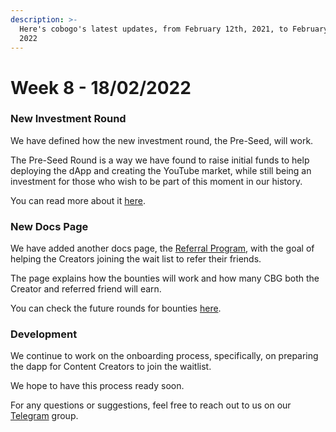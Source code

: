 ```yaml
---
description: >-
  Here's cobogo's latest updates, from February 12th, 2021, to February 18th,
  2022
---
```


# Week 8 - 18/02/2022

### New Investment Round

We have defined how the new investment round, the Pre-Seed, will work.

The Pre-Seed Round is a way we have found to raise initial funds to help deploying the dApp and creating the YouTube market, while still being an investment for those who wish to be part of this moment in our history.

You can read more about it [here](broken-reference).

### New Docs Page

We have added another docs page, the [Referral Program](../../cobogo-social/referral-program.md), with the goal of helping the Creators joining the wait list to refer their friends.

The page explains how the bounties will work and how many CBG both the Creator and referred friend will earn.

You can check the future rounds for bounties [here](broken-reference).

### Development

We continue to work on the onboarding process, specifically, on preparing the dapp for Content Creators to join the waitlist.

We hope to have this process ready soon.

For any questions or suggestions, feel free to reach out to us on our [Telegram](https://t.me/cobogosocial) group.
